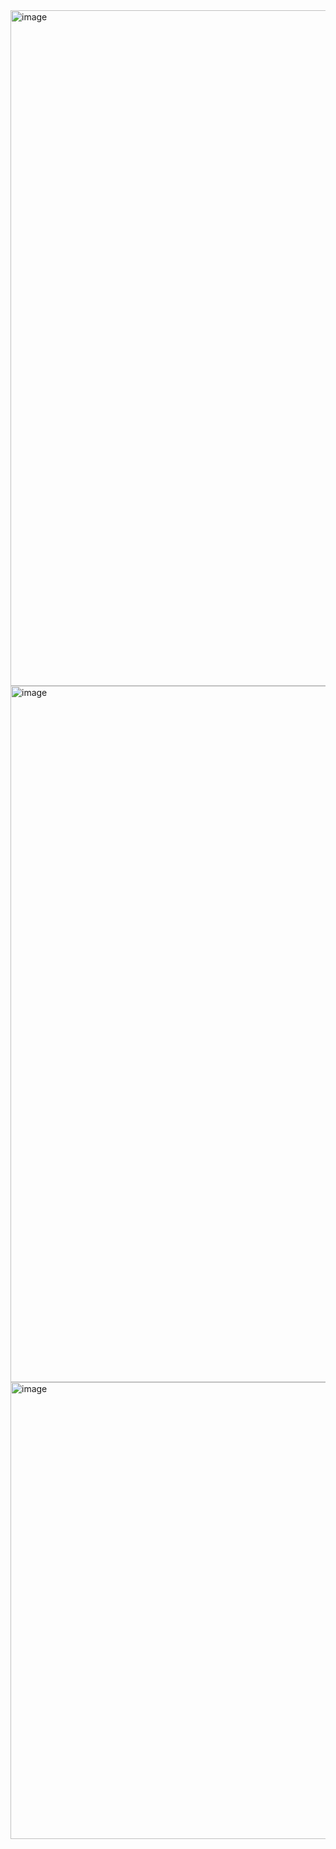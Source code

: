 <img width="1911" height="1081" alt="image" src="https://github.com/user-attachments/assets/4f305d04-4301-48a0-b3d3-dd87ca247659" />
<img width="1525" height="1114" alt="image" src="https://github.com/user-attachments/assets/33dce9ba-224f-4700-9822-2f5ebe59ab4c" />
<img width="1931" height="731" alt="image" src="https://github.com/user-attachments/assets/1e8d5900-124d-4f91-ad7b-58483f2f173c" />
